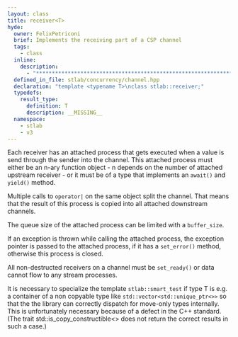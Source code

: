 ```yaml
---
layout: class
title: receiver<T>
hyde:
  owner: FelixPetriconi
  brief: Implements the receiving part of a CSP channel
  tags:
    - class
  inline:
    description:
      - "***********************************************************************************************"
  defined_in_file: stlab/concurrency/channel.hpp
  declaration: "template <typename T>\nclass stlab::receiver;"
  typedefs:
    result_type:
      definition: T
      description: __MISSING__
  namespace:
    - stlab
    - v3
---
```


Each receiver has an attached process that gets executed when a value is send through the sender into the channel. This attached process must either be an n-ary function object - n depends on the number of attached upstream receiver - or it must be of a type that implements an `await()` and `yield()` method.

Multiple calls to `operator|` on the same object split the channel. That means that the result of this process is copied into all attached downstream channels.

The queue size of the attached process can be limited with a `buffer_size`.

If an exception is thrown while calling the attached process, the exception pointer is passed to the attached process, if it has a `set_error()` method, otherwise this process is closed.

All non-destructed receivers on a channel must be `set_ready()` or data cannot flow to any
stream processes.

It is necessary to specialize the template `stlab::smart_test` if type T is e.g. a container of a non copyable type like `std::vector<std::unique_ptr<>>` so that the the library can correctly dispatch for move-only types internally. This is unfortunately necessary because of a defect in the C++ standard. (The trait std::is_copy_constructible<> does not return the correct results in such a case.)